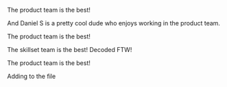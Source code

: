 The product team is the best!

And Daniel S is a pretty cool dude who enjoys working in the product team.

The product team is the best!

The skillset team is the best!
Decoded FTW!

The product team is the best!

Adding to the file

